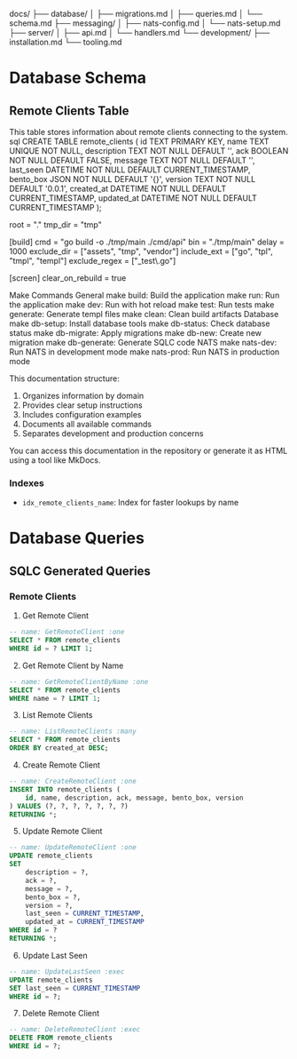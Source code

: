 docs/
├── database/
│   ├── migrations.md
│   ├── queries.md
│   └── schema.md
├── messaging/
│   ├── nats-config.md
│   └── nats-setup.md
├── server/
│   ├── api.md
│   └── handlers.md
└── development/
    ├── installation.md
    └── tooling.md

# Database Schema

## Remote Clients Table
This table stores information about remote clients connecting to the system.
sql
CREATE TABLE remote_clients (
id TEXT PRIMARY KEY,
name TEXT UNIQUE NOT NULL,
description TEXT NOT NULL DEFAULT '',
ack BOOLEAN NOT NULL DEFAULT FALSE,
message TEXT NOT NULL DEFAULT '',
last_seen DATETIME NOT NULL DEFAULT CURRENT_TIMESTAMP,
bento_box JSON NOT NULL DEFAULT '{}',
version TEXT NOT NULL DEFAULT '0.0.1',
created_at DATETIME NOT NULL DEFAULT CURRENT_TIMESTAMP,
updated_at DATETIME NOT NULL DEFAULT CURRENT_TIMESTAMP
);


root = "."
tmp_dir = "tmp"

[build]
  cmd = "go build -o ./tmp/main ./cmd/api"
  bin = "./tmp/main"
  delay = 1000
  exclude_dir = ["assets", "tmp", "vendor"]
  include_ext = ["go", "tpl", "tmpl", "templ"]
  exclude_regex = ["_test\\.go"]

[screen]
  clear_on_rebuild = true


Make Commands
General
make build: Build the application
make run: Run the application
make dev: Run with hot reload
make test: Run tests
make generate: Generate templ files
make clean: Clean build artifacts
Database
make db-setup: Install database tools
make db-status: Check database status
make db-migrate: Apply migrations
make db-new: Create new migration
make db-generate: Generate SQLC code
NATS
make nats-dev: Run NATS in development mode
make nats-prod: Run NATS in production mode


This documentation structure:
1. Organizes information by domain
2. Provides clear setup instructions
3. Includes configuration examples
4. Documents all available commands
5. Separates development and production concerns

You can access this documentation in the repository or generate it as HTML using a tool like MkDocs.

### Indexes
- `idx_remote_clients_name`: Index for faster lookups by name

# Database Queries

## SQLC Generated Queries

### Remote Clients

1. Get Remote Client
```sql
-- name: GetRemoteClient :one
SELECT * FROM remote_clients
WHERE id = ? LIMIT 1;
```

2. Get Remote Client by Name
```sql
-- name: GetRemoteClientByName :one
SELECT * FROM remote_clients
WHERE name = ? LIMIT 1;
```

3. List Remote Clients
```sql
-- name: ListRemoteClients :many
SELECT * FROM remote_clients
ORDER BY created_at DESC;
```

4. Create Remote Client
```sql
-- name: CreateRemoteClient :one
INSERT INTO remote_clients (
    id, name, description, ack, message, bento_box, version
) VALUES (?, ?, ?, ?, ?, ?, ?)
RETURNING *;
```

5. Update Remote Client
```sql
-- name: UpdateRemoteClient :one
UPDATE remote_clients
SET 
    description = ?,
    ack = ?,
    message = ?,
    bento_box = ?,
    version = ?,
    last_seen = CURRENT_TIMESTAMP,
    updated_at = CURRENT_TIMESTAMP
WHERE id = ?
RETURNING *;
```

6. Update Last Seen
```sql
-- name: UpdateLastSeen :exec
UPDATE remote_clients
SET last_seen = CURRENT_TIMESTAMP
WHERE id = ?;
```

7. Delete Remote Client
```sql
-- name: DeleteRemoteClient :exec
DELETE FROM remote_clients
WHERE id = ?;
```